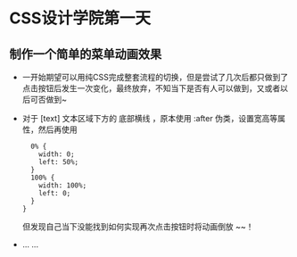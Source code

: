 # CSS设计学院第一天

##  制作一个简单的菜单动画效果

* 一开始期望可以用纯CSS完成整套流程的切换，但是尝试了几次后都只做到了点击按钮后发生一次变化，最终放弃，不知当下是否有人可以做到，又或者以后可否做到~

* 对于 [text] 文本区域下方的 底部横线 ，原本使用 :after 伪类，设置宽高等属性，然后再使用

  ```@keyframes ** {
    0% {
      width: 0;
      left: 50%;
    }
    100% {
      width: 100%;
      left: 0;
    }
  }
  ```

  但发现自己当下没能找到如何实现再次点击按钮时将动画倒放 ~~！

* ... ...